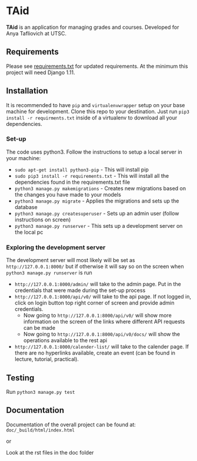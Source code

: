 # TAid

**TAid** is an application for managing grades and courses.
Developed for Anya Tafliovich at UTSC.


## Requirements

Please see [requirements.txt](requirements.txt) for updated requirements.
At the minimum this project will need Django 1.11.


## Installation

It is recommended to have `pip` and `virtualenvwrapper` setup on your base machine for development.
Clone this repo to your destination.
Just run `pip3 install -r requirments.txt` inside of a virtualenv to download all your dependencies.

### Set-up
The code uses python3. Follow the instructions to setup a local server in your machine:
* `sudo apt-get install python3-pip` - This will install pip
* `sudo pip3 install -r requirements.txt` - This will install all the dependencies found in the requirements.txt file
* `python3 manage.py makemigrations` - Creates new migrations based on the changes you have made to your models
* `python3 manage.py migrate` - Applies the migrations and sets up the database
* `python3 manage.py createsuperuser` - Sets up an admin user (follow instructions on screen)
* `python3 manage.py runserver` - This sets up a development server on the local pc

### Exploring the development server
The development server will most likely will be set as `http://127.0.0.1:8000/` but if otherwise it will say so on the screen when `python3 manage.py runserver` is run
* `http://127.0.0.1:8000/admin/` will take to the admin page. Put in the credentials that were made during the set-up process
* `http://127.0.0.1:8000/api/v0/` will take to the api page. If not logged in, click on login button top right corner of screen and provide admin credentials.
  * Now going to `http://127.0.0.1:8000/api/v0/` will show more information on the screen of the links where different API requests can be made
  * Now going to `http://127.0.0.1:8000/api/v0/docs/` will show the operations available to the rest api
* `http://127.0.0.1:8000/calender-list/` will take to the calender page. If there are no hyperlinks available, create an event (can be found in lecture, tutorial, practical).

## Testing
Run `python3 manage.py test`

## Documentation
Documentation of the overall project can be found at:
`doc/_build/html/index.html`

or

Look at the rst files in the doc folder
